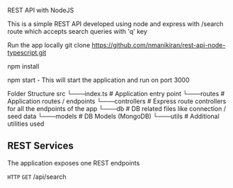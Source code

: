 REST API with NodeJS

This is a simple REST API developed using node and express with /search route which accepts search queries with 'q' key

Run the app locally
git clone https://github.com/nmanikiran/rest-api-node-typescript.git

npm install

npm start - This will start the application and run on port 3000

Folder Structure
src
└───index.ts          # Application entry point
└───routes            # Application routes / endpoints
└───controllers       # Express route controllers for all the endpoints of the app
└───db                # DB related files like connection / seed data
└───models            # DB Models (MongoDB)
└───utils             # Additional utilities used


## REST Services

The application exposes one REST endpoints

`HTTP` `GET` /api/search
